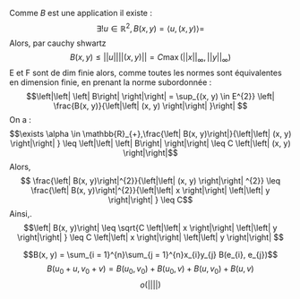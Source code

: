 Comme $B$ est une application il existe : 
$$\exists ! u\in \mathbb{R}^{2}, B(x, y) = \left< u, (x, y) \right> = $$
Alors, par cauchy shwartz
$$B(x, y) \leq \left|\left| u \right|\right| \left|\left| (x, y) \right|\right| = C \max(\left|\left| x \right|\right| _{\infty}, \left|\left| y \right|\right| _{\infty}) $$
E et F sont de dim finie alors, comme toutes les normes sont équivalentes en dimension finie, en prenant la norme subordonnée : 
$$\left|\left| \left| B\right| \right|\right| = \sup_{(x, y) \in E^{2}} \left| \frac{B(x, y)}{\left|\left| (x, y) \right|\right| }\right| $$
On a :
$$\exists \alpha \in \mathbb{R}_{+},\frac{\left| B(x, y)\right|}{\left|\left| (x, y) \right|\right| } \leq \left|\left| \left| B\right| \right|\right| \leq C \left|\left| (x, y) \right|\right|$$
Alors, 
$$ \frac{\left| B(x, y)\right|^{2}}{\left|\left| (x, y) \right|\right| ^{2}} \leq \frac{\left| B(x, y)\right|^{2}}{\left|\left| x \right|\right| \left|\left| y \right|\right| } \leq C$$
Ainsi,. 
$$\left| B(x, y)\right| \leq \sqrt{C \left|\left| x \right|\right| \left|\left| y \right|\right| } \leq C \left|\left| x \right|\right| \left|\left| y \right|\right| $$

$$B(x, y) = \sum_{i = 1}^{n}\sum_{j = 1}^{n}x_{i}y_{j} B(e_{i}, e_{j})$$
$$B(u_{0} + u, v_{0}+v) = B(u_{0}, v_{0}) + B(u_{0}, v) + B(u, v_{0}) + B(u, v) $$
$$o(\left|\left|  \right|\right| )$$